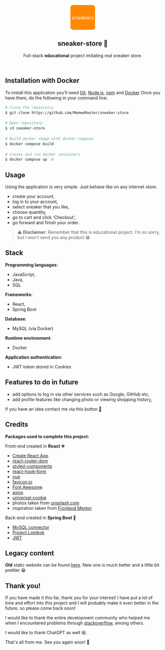  <div  align="center">
<a  href="https://github.com/MemeeMaster/sneaker-store">
<img  src="/frontend/public/logo.png"  alt="Logo"  width="80"  height="80">
</a>
<h2>sneaker-store 👟</h2>
<p>
Full-stack <strong>educational</strong> project imitating real sneaker store.</p><br/></div>

## Installation with Docker
To install this application you'll need [Git](https://git-scm.com/), [Node.js](https://nodejs.org/en/), [npm](https://www.npmjs.com/) and [Docker](https://docs.docker.com/engine/install/)
Once you have them, do the following in your command line:
```bash
# Clone the repository
$ git clone https://github.com/MemeeMaster/sneaker-store

# Open repository
$ cd sneaker-store

# Build docker image with docker compose
$ docker compose build

# Create and run docker containers
$ docker compose up -d
```

## Usage
Using the application is very simple. Just behave like on any internet store. 
- create your account,
- log in to your account,
- select sneaker that you like,
- choose quantity,
- go to cart and click 'Checkout',
- go forward and finish your order.
> :warning: **Disclaimer**: Remember that this is educational project. I'm so sorry, but I won't send you any product :grin:

## Stack
**Programming languages**:
- JavaScript,
- Java,
- SQL

**Frameworks**:
- React,
- Spring Boot

**Database**:
- MySQL (via Docker)

**Runtime environment**:
- Docker

**Application authentication**:
- JWT token stored in Cookies


## Features to do in future
- add options to log in via other services such as Google, GitHub etc,
- add profile features like changing photo or viewing shopping history,

If you have an idea contact me via this button [:red_circle:](mailto:wronski2002@wp.pl)

## Credits
**Packages used to complete this project:**

Front-end  created in **React :atom_symbol:**
- [Create React App](https://create-react-app.dev/)
- [react-router-dom](https://github.com/remix-run/react-router)
- [styled-components](https://styled-components.com/)
- [react-hook-form](https://react-hook-form.com/)
- [yup](https://github.com/jquense/yup)
- [favicon.io](https://favicon.io/favicon-generator/)
- [Font Awesome](https://fontawesome.com/)
- [axios](https://axios-http.com/)
- [universal-cookie](https://github.com/reactivestack/cookies/tree/master/packages/universal-cookie#readme)
- photos taken from [unsplash.com](https://unsplash.com/)
- inspiration taken from [Frontend Mentor](https://www.frontendmentor.io/challenges/ecommerce-product-page-UPsZ9MJp6/hub/ecommerce-product-page-BTBAnL48wL)

Back-end   created in **Spring Boot :leaves:**
- [MySQL connector](https://www.mysql.com/products/connector/)
- [Project Lombok](https://projectlombok.org/)
- [JWT](https://jwt.io/)

## Legacy content
**Old** static website can be found <a href="https://memeemaster.github.io/sneaker-store/" target="_blank">here</a>.
New one is much better and a little bit prettier :grin:

## Thank you!
If you have made it this far, thank you for your interest! I have put a lot of time and effort into this project and I will probably make it even better in the future, so please come back soon!

I would like to thank the entire development community who helped me when I encountered problems through [stackoverflow](https://stackoverflow.com/), among others.

I would like to thank ChatGPT as well :laughing:.

That's all from me. See you again soon! :wave:
